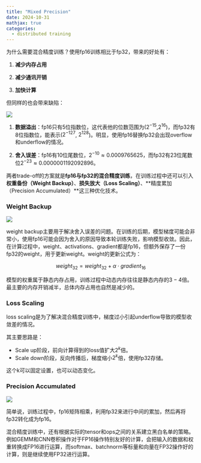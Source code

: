 ```yaml
---
title: "Mixed Precision"
date: 2024-10-31
mathjax: true
categories: 
  - distributed training
---
```


为什么需要混合精度训练？使用fp16训练相比于fp32，带来的好处有：
1. **减少内存占用**

2. **减少通讯开销**

3. **加快计算**

但同样的也会带来缺陷：

![](https://pic2.zhimg.com/v2-3b51acf11f4740a32446a780a46f857b_b.jpg)

1. **数据溢出**：fp16只有5位指数位，这代表他的位数范围为($2^{-15}$,$2^{16}$)，而fp32有8位指数位，能表示($2^{-127}$, $2^{128}$)。明显，使用fp16替换fp32会出现overflow和underflow的情况。

2. **舍入误差**：fp16有10位尾数位，$2^{-10} \approx 0.0009765625$，而fp32有23位尾数位$2^{-23} \approx 0.0000001192092896$。

两者trade-off的方案就是**fp16与fp32的混合精度训练**，在训练过程中还可以引入**权重备份（Weight Backup）**、**损失放大（Loss Scaling）**、**精度累加（Precision Accumulated）**这三种优化技术。

### Weight Backup

![](https://pic4.zhimg.com/v2-723c1d3de5f3730e94301735252ac581_r.jpg)

weight backup主要用于解决舍入误差的问题。在训练的后期，模型梯度可能会非常小，使用fp16可能会因为舍入的原因导致本轮训练失败，影响模型收敛。因此，在计算过程中，weight、activations、gradient都是fp16，但额外保存了一份fp32的weight，用于更新weight。weight的更新公式为：

$$
weight_{32} = weight_{32} + \alpha \cdot gradient_{16}
$$

模型的权重属于静态内存占用，训练过程中动态内存往往是静态内存的$3-4$倍。最主要的内存开销减半，总体内存占用也自然是减少的。


### Loss Scaling

loss scaling是为了解决混合精度训练中，梯度过小引起underflow导致的模型收敛差的情况。

其主要思路是：
- Scale up阶段，前向计算得到的loss值扩大$2^k$倍。
- Scale down阶段，反向传播后，梯度缩小$2^k$倍，使用fp32存储。

这个k可以固定设置，也可以动态变化。

### Precision Accumulated

![](https://pic4.zhimg.com/v2-0abb630431816d5797d341b59a38d2d9_b.jpg)

简单说，训练过程中，fp16矩阵相乘，利用fp32来进行中间的累加，然后再将fp32转化成为fp16。

混合精度训练中，还有根据实际的tensor和ops之间的关系建立黑白名单的策略。例如GEMM和CNN卷积操作对于FP16操作特别友好的计算，会把输入的数据和权重转换成FP16进行运算，而softmax、batchnorm等标量和向量在FP32操作好的计算，则是继续使用FP32进行运算。
